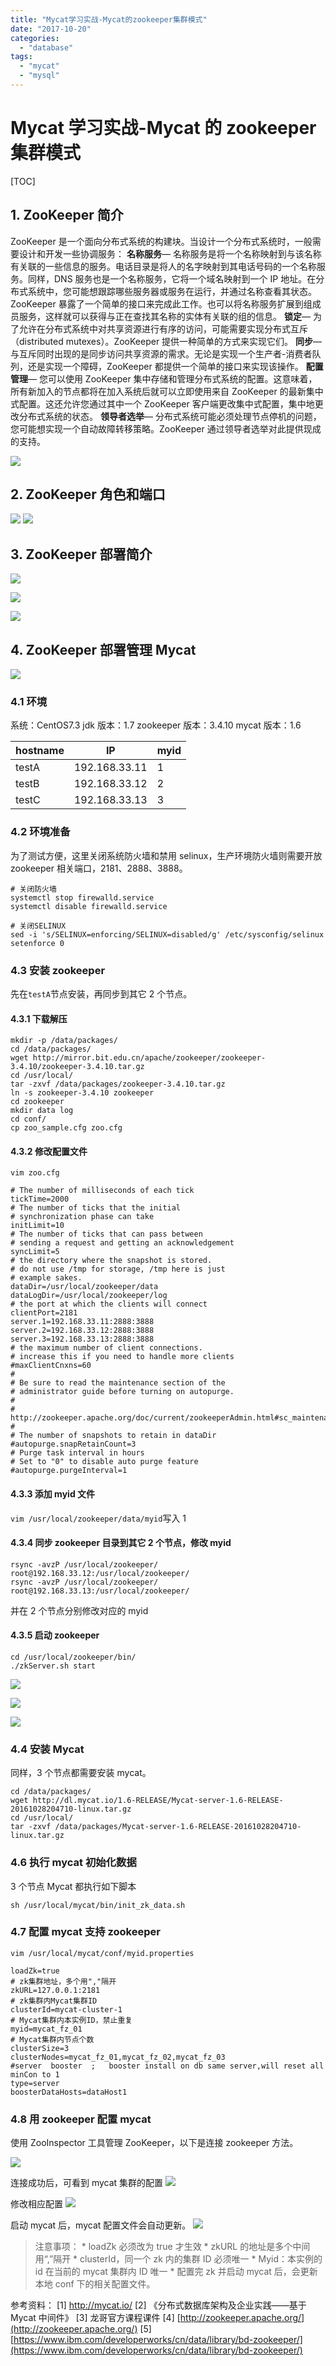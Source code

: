 ```yaml
---
title: "Mycat学习实战-Mycat的zookeeper集群模式"
date: "2017-10-20"
categories:
  - "database"
tags:
  - "mycat"
  - "mysql"
---
```


# Mycat 学习实战-Mycat 的 zookeeper 集群模式

[TOC]

## 1\. ZooKeeper 简介

ZooKeeper 是一个面向分布式系统的构建块。当设计一个分布式系统时，一般需要设计和开发一些协调服务： **名称服务**— 名称服务是将一个名称映射到与该名称有关联的一些信息的服务。电话目录是将人的名字映射到其电话号码的一个名称服务。同样，DNS 服务也是一个名称服务，它将一个域名映射到一个 IP 地址。在分布式系统中，您可能想跟踪哪些服务器或服务在运行，并通过名称查看其状态。ZooKeeper 暴露了一个简单的接口来完成此工作。也可以将名称服务扩展到组成员服务，这样就可以获得与正在查找其名称的实体有关联的组的信息。 **锁定**— 为了允许在分布式系统中对共享资源进行有序的访问，可能需要实现分布式互斥（distributed mutexes）。ZooKeeper 提供一种简单的方式来实现它们。 **同步**— 与互斥同时出现的是同步访问共享资源的需求。无论是实现一个生产者-消费者队列，还是实现一个障碍，ZooKeeper 都提供一个简单的接口来实现该操作。 **配置管理**— 您可以使用 ZooKeeper 集中存储和管理分布式系统的配置。这意味着，所有新加入的节点都将在加入系统后就可以立即使用来自 ZooKeeper 的最新集中式配置。这还允许您通过其中一个 ZooKeeper 客户端更改集中式配置，集中地更改分布式系统的状态。 **领导者选举**— 分布式系统可能必须处理节点停机的问题，您可能想实现一个自动故障转移策略。ZooKeeper 通过领导者选举对此提供现成的支持。

![](images/1508316140021.png)

## 2\. ZooKeeper 角色和端口

![](images/1508382374611.png) ![](images/1508316206154.png)

## 3\. ZooKeeper 部署简介

![](images/1508382391004.png)

![](images/1508382403867.png)

![](images/1508382419791.png)

## 4\. ZooKeeper 部署管理 Mycat

![](images/1508320931486.png)

### 4.1 环境

系统：CentOS7.3 jdk 版本：1.7 zookeeper 版本：3.4.10 mycat 版本：1.6

| hostname | IP            | myid |
| -------- | ------------- | ---- |
| testA    | 192.168.33.11 | 1    |
| testB    | 192.168.33.12 | 2    |
| testC    | 192.168.33.13 | 3    |

### 4.2 环境准备

为了测试方便，这里关闭系统防火墙和禁用 selinux，生产环境防火墙则需要开放 zookeeper 相关端口，2181、2888、3888。

```
# 关闭防火墙
systemctl stop firewalld.service
systemctl disable firewalld.service

# 关闭SELINUX
sed -i 's/SELINUX=enforcing/SELINUX=disabled/g' /etc/sysconfig/selinux
setenforce 0
```

### 4.3 安装 zookeeper

先在`testA`节点安装，再同步到其它 2 个节点。

#### 4.3.1 下载解压

```
mkdir -p /data/packages/
cd /data/packages/
wget http://mirror.bit.edu.cn/apache/zookeeper/zookeeper-3.4.10/zookeeper-3.4.10.tar.gz
cd /usr/local/
tar -zxvf /data/packages/zookeeper-3.4.10.tar.gz
ln -s zookeeper-3.4.10 zookeeper
cd zookeeper
mkdir data log
cd conf/
cp zoo_sample.cfg zoo.cfg
```

#### 4.3.2 修改配置文件

`vim zoo.cfg`

```
# The number of milliseconds of each tick
tickTime=2000
# The number of ticks that the initial
# synchronization phase can take
initLimit=10
# The number of ticks that can pass between
# sending a request and getting an acknowledgement
syncLimit=5
# the directory where the snapshot is stored.
# do not use /tmp for storage, /tmp here is just
# example sakes.
dataDir=/usr/local/zookeeper/data
dataLogDir=/usr/local/zookeeper/log
# the port at which the clients will connect
clientPort=2181
server.1=192.168.33.11:2888:3888
server.2=192.168.33.12:2888:3888
server.3=192.168.33.13:2888:3888
# the maximum number of client connections.
# increase this if you need to handle more clients
#maxClientCnxns=60
#
# Be sure to read the maintenance section of the
# administrator guide before turning on autopurge.
#
# http://zookeeper.apache.org/doc/current/zookeeperAdmin.html#sc_maintenance
#
# The number of snapshots to retain in dataDir
#autopurge.snapRetainCount=3
# Purge task interval in hours
# Set to "0" to disable auto purge feature
#autopurge.purgeInterval=1
```

#### 4.3.3 添加 myid 文件

`vim /usr/local/zookeeper/data/myid`写入 1

#### 4.3.4 同步 zookeeper 目录到其它 2 个节点，修改 myid

```
rsync -avzP /usr/local/zookeeper/ root@192.168.33.12:/usr/local/zookeeper/
rsync -avzP /usr/local/zookeeper/ root@192.168.33.13:/usr/local/zookeeper/
```

并在 2 个节点分别修改对应的 myid

#### 4.3.5 启动 zookeeper

```
cd /usr/local/zookeeper/bin/
./zkServer.sh start
```

![](images/1508382479256.png)

![](images/1508382512219.png)

![](images/1508382533996.png)

### 4.4 安装 Mycat

同样，3 个节点都需要安装 mycat。

```
cd /data/packages/
wget http://dl.mycat.io/1.6-RELEASE/Mycat-server-1.6-RELEASE-20161028204710-linux.tar.gz
cd /usr/local/
tar -zxvf /data/packages/Mycat-server-1.6-RELEASE-20161028204710-linux.tar.gz
```

### 4.6 执行 mycat 初始化数据

3 个节点 Mycat 都执行如下脚本

```
sh /usr/local/mycat/bin/init_zk_data.sh
```

### 4.7 配置 mycat 支持 zookeeper

`vim /usr/local/mycat/conf/myid.properties`

```
loadZk=true
# zk集群地址，多个用","隔开
zkURL=127.0.0.1:2181
# zk集群内Mycat集群ID
clusterId=mycat-cluster-1
# Mycat集群内本实例ID，禁止重复
myid=mycat_fz_01
# Mycat集群内节点个数
clusterSize=3
clusterNodes=mycat_fz_01,mycat_fz_02,mycat_fz_03
#server  booster  ;   booster install on db same server,will reset all minCon to 1
type=server
boosterDataHosts=dataHost1
```

### 4.8 用 zookeeper 配置 mycat

使用 ZooInspector 工具管理 ZooKeeper，以下是连接 zookeeper 方法。

![](images/1508399944421.png)

连接成功后，可看到 mycat 集群的配置 ![](images/1508400545150.png)

修改相应配置 ![](images/1508401432996.png)

启动 mycat 后，mycat 配置文件会自动更新。 ![](images/1508401440634.png)

> 注意事项： \* loadZk 必须改为 true 才生效 \* zkURL 的地址是多个中间用“,”隔开 \* clusterId，同一个 zk 内的集群 ID 必须唯一 \* Myid：本实例的 id 在当前的 mycat 集群内 ID 唯一 \* 配置完 zk 并启动 mycat 后，会更新本地 conf 下的相关配置文件。

参考资料： \[1\] http://mycat.io/ \[2\] 《分布式数据库架构及企业实践——基于 Mycat 中间件》 \[3\] 龙哥官方课程课件 \[4\] [http://zookeeper.apache.org/](http://zookeeper.apache.org/) \[5\] [https://www.ibm.com/developerworks/cn/data/library/bd-zookeeper/](https://www.ibm.com/developerworks/cn/data/library/bd-zookeeper/)
